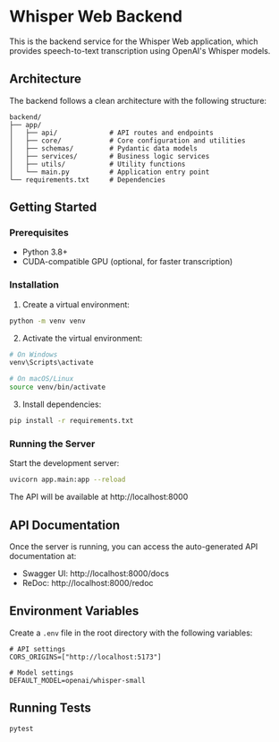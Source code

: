 # Whisper Web Backend

This is the backend service for the Whisper Web application, which provides speech-to-text transcription using OpenAI's Whisper models.

## Architecture

The backend follows a clean architecture with the following structure:

```
backend/
├── app/
│   ├── api/             # API routes and endpoints
│   ├── core/            # Core configuration and utilities
│   ├── schemas/         # Pydantic data models
│   ├── services/        # Business logic services
│   ├── utils/           # Utility functions
│   └── main.py          # Application entry point
└── requirements.txt     # Dependencies
```

## Getting Started

### Prerequisites

- Python 3.8+
- CUDA-compatible GPU (optional, for faster transcription)

### Installation

1. Create a virtual environment:

```bash
python -m venv venv
```

2. Activate the virtual environment:

```bash
# On Windows
venv\Scripts\activate

# On macOS/Linux
source venv/bin/activate
```

3. Install dependencies:

```bash
pip install -r requirements.txt
```

### Running the Server

Start the development server:

```bash
uvicorn app.main:app --reload
```

The API will be available at http://localhost:8000

## API Documentation

Once the server is running, you can access the auto-generated API documentation at:

- Swagger UI: http://localhost:8000/docs
- ReDoc: http://localhost:8000/redoc

## Environment Variables

Create a `.env` file in the root directory with the following variables:

```
# API settings
CORS_ORIGINS=["http://localhost:5173"]

# Model settings
DEFAULT_MODEL=openai/whisper-small
```

## Running Tests

```bash
pytest
```
